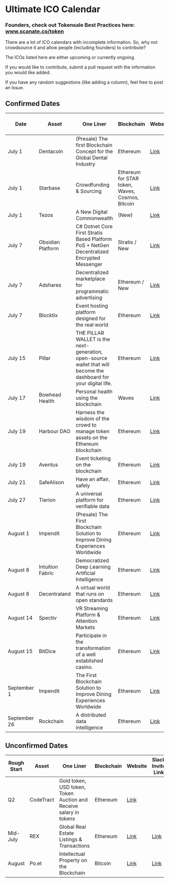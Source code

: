 # Ultimate ICO Calendar

### Founders, check out Tokensale Best Practices here: www.scanate.co/token

There are a lot of ICO calendars with incomplete information. So, why not crowdsource it and allow people (including founders) to contribute?

The ICOs listed here are either upcoming or currently ongoing.

If you would like to contribute, submit a pull request with the information you would like added.

If you have any random suggestions (like adding a column), feel free to post an Issue.

## Confirmed Dates

| Date  | Asset | One Liner | Blockchain | Website | Slack Invite Link | Reddit | Twitter
| ------------- | ------------- | ------------- | ------------- | ------------- | ------------- | ------------- | ------------- |
| July 1 | Dentacoin | (Presale) The first Blockchain Concept for the Global Dental Industry | Ethereum | [Link](http://www.dentacoin.com/) | [Link](https://join.slack.com/dentacoin/shared_invite/MTkwNTQxODk5MTM5LTE0OTYyNDgwNDAtYTBhMzRiMzE3YQ) | | [Link](https://twitter.com/dentacoin?lang=en) |
| July 1 | Starbase | Crowdfunding & Sourcing | Ethereum for STAR token, Waves, Cosmos, Bitcoin | [Link](https://starbase.co) | [Link](https://slack.starbase.co ) | |
| July 1 | Tezos  | A New Digital Commonwealth | (New) | [Link](https://tezos.com/) | [Link](http://slack.tezos.com/) | |[Link](https://twitter.com/tez0s?lang=en)|
| July 7 | Obsidian Platform | C# Dotnet Core First Stratis Based Platform PoS + NetGen Decentralized Encrypted Messenger | Stratis / New | [Link](http://obsidianplatform.com/) | [Link](https://join.slack.com/obsidianproject/shared_invite/MjA4NTI3NjcwNTEzLTE0OTkzNzY5NjAtYjA1Zjc2YjI4OQ/) |  | [Link](https://twitter.com/ObsidianCrypto) |
| July 7 | Adshares | Decentralized marketplace for programmatic advertising | Ethereum / New | [Link](https://adshares.net/) |  | [Link](https://www.reddit.com/r/adshares/) | [Link](https://twitter.com/adsharesNet) |
| July 7 | Blocktix | Event hosting platform designed for the real world | Ethereum | [Link](https://blocktix.io/) | [Link](https://slack.blocktix.io/) | [Link](https://www.reddit.com/r/blocktix/) | [Link](https://twitter.com/blocktix) |
| July 15 | Pillar | THE PILLAR WALLET is the next-generation, open-source wallet that will become the dashboard for your digital life. | Ethereum | [Link](https://pillarproject.io/) | [Link](twentythirty.slack.com) | [Link](https://www.reddit.com/r/PillarProject/) | [Link](https://twitter.com/PillarWallet) |
| July 17 | Bowhead Health |Personal health using the blockchain | Waves | [Link](https://www.bowheadhealth.com/) | [Link](https://bowhead-slack.herokuapp.com/) | [Link](https://www.reddit.com/r/bowhead/) | [Link](https://twitter.com/bowheadhealth) |
| July 19 | Harbour DAO |Harness the wisdom of the crowd to manage token assets on the Ethereum blockchain | Ethereum | [Link](https://harbour.tokenate.io/) | [Link](https://harbourdao.herokuapp.com/) | [Link](https://www.reddit.com/r/HarbourDao/) | [Link](https://twitter.com/HarbourDao) |
| July 19 | Aventus | Event ticketing on the blockchain | Ethereum | [Link](https://aventus.io/) | [Link](https://slack.aventus.io/) | [Link](https://www.reddit.com/r/aventus/) | [Link](https://twitter.com/AventusSystems) |
| July 21 | SafeAlison | Have an affair, safely | Ethereum | [Link](https://safealison.com/) | | | [Link](https://twitter.com/SafealisonSafe) |
| July 27 | Tierion | A universal platform for verifiable data | Ethereum | [Link](https://goo.gl/C66Yzk) |  | [Link](https://www.reddit.com/r/tierion) | [Link](https://twitter.com/tierion) |
| August 1 | Impendit | (Presale) The First Blockchain Solution to Improve Dining Experiences Worldwide  | Ethereum | [Link](http://impendit.com) | [Link](https://impendit.herokuapp.com/) | [Link](https://www.reddit.com/r/impendit/) | [Link](https://twitter.com/impendit) |
| August 8 | Intuition Fabric | Democratized Deep Learning Artificial Intelligence | Ethereum | [Link](http://intuitionfabric.com/) || [Link](https://www.reddit.com/r/IntuitionFabric/) | [Link](https://twitter.com/IntuitMachine) 
| August 8 | Decentraland | A virtual world that runs on open standards | Ethereum | [Link](https://decentraland.org/) |[Link](https://slack.decentraland.org/)| [Link](https://www.reddit.com/r/decentraland/) | [Link](https://twitter.com/decentraland) |
| August 14 | Spectiv | VR Streaming Platform & Attention Markets | Ethereum | [Link](https://spectivvr.com/) | [Link](https://slackpass.io/spectivvr) | | [Link](https://www.twitter.com/spectivvr) |
| August 15 | BitDice | Participate in the transformation of a well established casino.  | Ethereum | [Link](https://ico.bitdice.me/) | [Link](http://slack.bitdice.me/) | [Link](https://www.reddit.com/r/BitDiceCasino/) | [Link](https://twitter.com/BitDice) |
| September 1 | Impendit | The First Blockchain Solution to Improve Dining Experiences Worldwide  | Ethereum | [Link](http://impendit.com) | [Link](https://impendit.herokuapp.com/) | [Link](https://www.reddit.com/r/impendit/) | [Link](https://twitter.com/impendit) |
| September 26 | Rockchain | A distributed data intelligence | Ethereum | [Link](http://rockchain.org/) | [Link](http://rockteam.org) | [Link](https://www.reddit.com/r/rockchain/) | [Link](https://twitter.com/alphadinos) |

## Unconfirmed Dates

| Rough Start  | Asset | One Liner | Blockchain | Website | Slack Invite Link | Reddit | Twitter |
| ------------- | ------------- | ------------- | ------------- | ------------- | ------------- | ------------- | ------------- |
| Q2  | CodeTract  | Gold token, USD token, Token Auction and Receive salary in tokens | Ethereum | [Link](https://launch.codetract.io/) | | |
| Mid-July | REX  | Global Real Estate Listings & Transactions | Ethereum | [Link](http://rexmls.com/) | [Link]( https://rexmls.herokuapp.com/) | |
| August | Po.et | Intellectual Property on the Blockchain | Bitcoin | [Link](https://po.et/) | [Link](https://poet-slack.herokuapp.com/) | |[Link](https://twitter.com/_poetproject)
